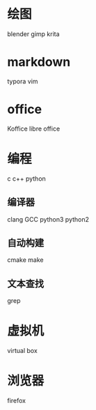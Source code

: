 # 绘图
blender gimp krita
# markdown
typora vim
# office
Koffice libre office
# 编程
c c++ python
## 编译器
clang GCC python3 python2
## 自动构建
cmake make
## 文本查找
grep
# 虚拟机
virtual box
# 浏览器
firefox
